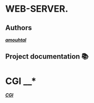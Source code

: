 # WEB-SERVER.
## Authors
 __*[amouhtal](https://github.com/amouhtal)*__
## Project documentation 📚
  # CGI __*
 __*[CGI](https://slideplayer.com/slide/5781420/)*__
